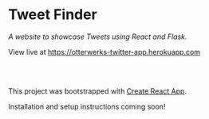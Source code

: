 # Tweet Finder

_A website to showcase Tweets using React and Flask._

View live at https://otterwerks-twitter-app.herokuapp.com 

<br><br>

This project was bootstrapped with [Create React App](https://github.com/facebook/create-react-app).

Installation and setup instructions coming soon!